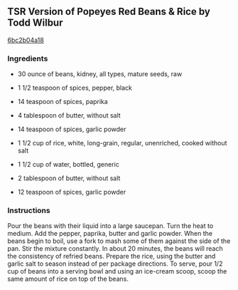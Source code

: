 ## TSR Version of Popeyes Red Beans & Rice by Todd Wilbur

[6bc2b04a18](http://www.food.com/recipe/tsr-version-of-popeyes-red-beans-rice-by-todd-wilbur-259867)

### Ingredients

 - 30 ounce of beans, kidney, all types, mature seeds, raw

 - 1 1/2 teaspoon of spices, pepper, black

 - 14 teaspoon of spices, paprika

 - 4 tablespoon of butter, without salt

 - 14 teaspoon of spices, garlic powder

 - 1 1/2 cup of rice, white, long-grain, regular, unenriched, cooked without salt

 - 1 1/2 cup of water, bottled, generic

 - 2 tablespoon of butter, without salt

 - 12 teaspoon of spices, garlic powder

### Instructions

Pour the beans with their liquid into a large saucepan. Turn the heat to medium. Add the pepper, paprika, butter and garlic powder. When the beans begin to boil, use a fork to mash some of them against the side of the pan. Stir the mixture constantly. In about 20 minutes, the beans will reach the consistency of refried beans. Prepare the rice, using the butter and garlic salt to season instead of per package directions. To serve, pour 1/2 cup of beans into a serving bowl and using an ice-cream scoop, scoop the same amount of rice on top of the beans.